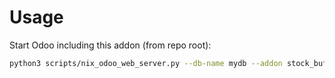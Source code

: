 # Usage

Start Odoo including this addon (from repo root):

```bash
python3 scripts/nix_odoo_web_server.py --db-name mydb --addon stock_buffer_sales_analysis
```
